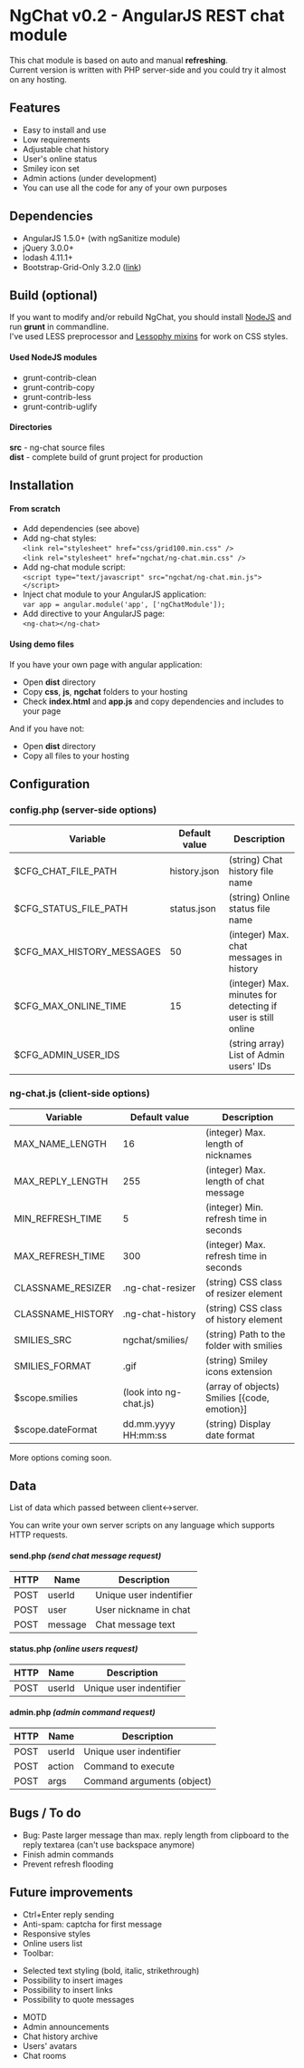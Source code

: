 NgChat v0.2 - AngularJS REST chat module
===================

This chat module is based on auto and manual **refreshing**.  
Current version is written with PHP server-side and you could try it almost on any hosting.

## Features

* Easy to install and use
* Low requirements
* Adjustable chat history
* User's online status
* Smiley icon set
* Admin actions (under development)
* You can use all the code for any of your own purposes

## Dependencies

 * AngularJS 1.5.0+ (with ngSanitize module)
 * jQuery 3.0.0+
 * lodash 4.11.1+
 * Bootstrap-Grid-Only 3.2.0 ([link](https://github.com/zirafa/bootstrap-grid-only))

## Build (optional)

If you want to modify and/or rebuild NgChat, you should install [NodeJS](https://nodejs.org) and run **grunt** in commandline.  
I've used LESS preprocessor and [Lessophy mixins](https://github.com/khasky/Lessophy) for work on CSS styles.

#### Used NodeJS modules

 * grunt-contrib-clean
 * grunt-contrib-copy
 * grunt-contrib-less
 * grunt-contrib-uglify

#### Directories

**src** - ng-chat source files  
**dist** - complete build of grunt project for production

## Installation

#### From scratch

 * Add dependencies (see above)
 * Add ng-chat styles:  
 ```<link rel="stylesheet" href="css/grid100.min.css" />```  
 ```<link rel="stylesheet" href="ngchat/ng-chat.min.css" />```
 * Add ng-chat module script:  
 ```<script type="text/javascript" src="ngchat/ng-chat.min.js"></script>```
 * Inject chat module to your AngularJS application:  
 ```var app = angular.module('app', ['ngChatModule']);```
 * Add directive to your AngularJS page:  
 ``` <ng-chat></ng-chat> ```  
  
#### Using demo files

If you have your own page with angular application:

 * Open **dist** directory
 * Copy **css**, **js**, **ngchat** folders to your hosting
 * Check **index.html** and **app.js** and copy dependencies and includes to your page

And if you have not:

 * Open **dist** directory
 * Copy all files to your hosting

## Configuration

### config.php (server-side options)

| Variable                  | Default value  | Description                                                  |
| ------------------------- | -------------- | ------------------------------------------------------------ |
| $CFG_CHAT_FILE_PATH       | history.json   | (string) Chat history file name                              |
| $CFG_STATUS_FILE_PATH     | status.json    | (string) Online status file name                             |
| $CFG_MAX_HISTORY_MESSAGES | 50             | (integer) Max. chat messages in history                      |
| $CFG_MAX_ONLINE_TIME      | 15             | (integer) Max. minutes for detecting if user is still online |
| $CFG_ADMIN_USER_IDS       |                | (string array) List of Admin users' IDs                      |

### ng-chat.js (client-side options)

| Variable                  | Default value          | Description                                        |
| ------------------------- | ---------------------- | -------------------------------------------------- |
| MAX_NAME_LENGTH           | 16                     | (integer) Max. length of nicknames                 |
| MAX_REPLY_LENGTH          | 255                    | (integer) Max. length of chat message              |
| MIN_REFRESH_TIME          | 5                      | (integer) Min. refresh time in seconds             |
| MAX_REFRESH_TIME          | 300                    | (integer) Max. refresh time in seconds             |
| CLASSNAME_RESIZER         | .ng-chat-resizer       | (string) CSS class of resizer element              |
| CLASSNAME_HISTORY         | .ng-chat-history       | (string) CSS class of history element              |
| SMILIES_SRC               | ngchat/smilies/        | (string) Path to the folder with smilies           |
| SMILIES_FORMAT            | .gif                   | (string) Smiley icons extension                    |
| $scope.smilies            | (look into ng-chat.js) | (array of objects) Smilies [{code, emotion}]       |
| $scope.dateFormat         | dd.mm.yyyy HH:mm:ss    | (string) Display date format                       |

More options coming soon.

## Data

List of data which passed between client<->server.

You can write your own server scripts on any language which supports HTTP requests.

#### send.php _(send chat message request)_

| HTTP  | Name     | Description              |
| ----- | -------- | ------------------------ |
| POST  | userId   | Unique user indentifier  |
| POST  | user     | User nickname in chat    |
| POST  | message  | Chat message text        |

#### status.php _(online users request)_

| HTTP  | Name     | Description              |
| ----- | -------- | ------------------------ |
| POST  | userId   | Unique user indentifier  |

#### admin.php _(admin command request)_

| HTTP  | Name     | Description                      |
| ----- | -------- | -------------------------------- |
| POST  | userId   | Unique user indentifier          |
| POST  | action   | Command to execute               |
| POST  | args     | Command arguments (object)       |

## Bugs / To do

 * Bug: Paste larger message than max. reply length from clipboard to the reply textarea (can't use backspace anymore)
 * Finish admin commands
 * Prevent refresh flooding

## Future improvements

 * Ctrl+Enter reply sending
 * Anti-spam: captcha for first message
 * Responsive styles
 * Online users list
 * Toolbar:  
  - Selected text styling (bold, italic, strikethrough)  
  - Possibility to insert images  
  - Possibility to insert links  
  - Possibility to quote messages  
 * MOTD
 * Admin announcements
 * Chat history archive
 * Users' avatars
 * Chat rooms